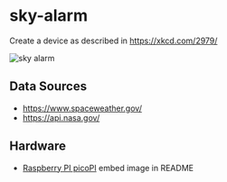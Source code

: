 # sky-alarm

Create a device as described in https://xkcd.com/2979/

![sky alarm](https://imgs.xkcd.com/comics/sky_alarm.png)

## Data Sources
* https://www.spaceweather.gov/
* https://api.nasa.gov/

## Hardware
* [Raspberry PI picoPI](https://www.raspberrypi.com/products/raspberry-pi-pico/)
embed image in README


